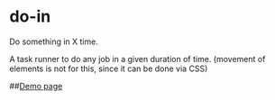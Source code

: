 do-in
========

Do something in X time.

A task runner to do any job in a given duration of time.
(movement of elements is not for this, since it can be done via CSS)


##[Demo page](http://codepen.io/vsync/pen/deoxg)